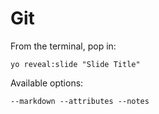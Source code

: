 
# Git

From the terminal, pop in:

  ```yo reveal:slide "Slide Title"```

Available options:

 ```--markdown --attributes --notes```
